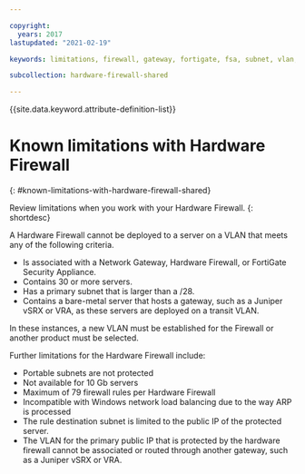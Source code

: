 ```yaml
---

copyright:
  years: 2017
lastupdated: "2021-02-19"

keywords: limitations, firewall, gateway, fortigate, fsa, subnet, vlan, problems, issues

subcollection: hardware-firewall-shared

---
```


{{site.data.keyword.attribute-definition-list}}

# Known limitations with Hardware Firewall
{: #known-limitations-with-hardware-firewall-shared}

Review limitations when you work with your Hardware Firewall.
{: shortdesc}

A Hardware Firewall cannot be deployed to a server on a VLAN that meets any of the following criteria.

* Is associated with a Network Gateway, Hardware Firewall, or FortiGate Security Appliance.
* Contains 30 or more servers.
* Has a primary subnet that is larger than a /28.
* Contains a bare-metal server that hosts a gateway, such as a Juniper vSRX or VRA, as these servers are deployed on a transit VLAN.

In these instances, a new VLAN must be established for the Firewall or another product must be selected.

Further limitations for the Hardware Firewall include:

* Portable subnets are not protected
* Not available for 10 Gb servers
* Maximum of 79 firewall rules per Hardware Firewall
* Incompatible with Windows network load balancing due to the way ARP is processed
* The rule destination subnet is limited to the public IP of the protected server.
* The VLAN for the primary public IP that is protected by the hardware firewall cannot be associated or routed through another gateway, such as a Juniper vSRX or VRA.
